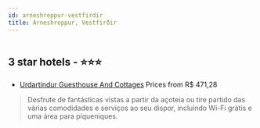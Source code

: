 ```yaml
---
id: arneshreppur-vestfirdir
title: Árneshreppur, Vestfirðir
---
```


<center><img src="https://i.travelapi.com/hotels/32000000/31910000/31902100/31902015/e824c85b_b.jpg" alt="" /></center>


##  3 star hotels - ⭐️⭐️⭐️

-    [Urdartindur Guesthouse And Cottages](https://us.hurb.com/hotels/arneshreppur/urdartindur-guesthouse-and-cottages-HT-AE8X?cmp=18055) Prices from R$ 471,28
   > Desfrute de fantásticas vistas a partir da açoteia ou tire partido das várias comodidades e serviços ao seu dispor, incluindo Wi-Fi grátis e uma área para piqueniques.
